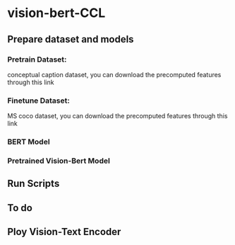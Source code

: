 # vision-bert-CCL
## Prepare dataset and models

### Pretrain Dataset:
conceptual caption dataset, you can download the precomputed features through this link
### Finetune Dataset:
MS coco dataset, you can download the precomputed features through this link

### BERT Model

### Pretrained Vision-Bert Model

## Run Scripts






## To do

## Ploy Vision-Text Encoder
